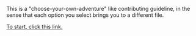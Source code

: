 This is a "choose-your-own-adventure" like contributing guideline, in the sense that each option you select brings you to a different file.

[To start, click this link.](welcome.md)